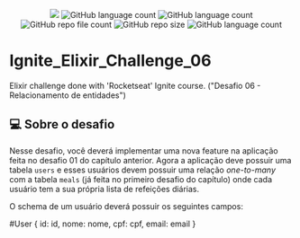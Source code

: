 <p align="center">
  <img src="http://img.shields.io/static/v1?label=STATUS&message=Concluded&color=blue&style=flat"/>
  <img alt="GitHub language count" src="https://img.shields.io/github/languages/count/Rafa-KozAnd/Ignite_Elixir_Challenge_06">
  <img alt="GitHub language count" src="https://img.shields.io/github/languages/top/Rafa-KozAnd/Ignite_Elixir_Challenge_06">
  <img alt="GitHub repo file count" src="https://img.shields.io/github/directory-file-count/Rafa-KozAnd/Ignite_Elixir_Challenge_06">
  <img alt="GitHub repo size" src="https://img.shields.io/github/repo-size/Rafa-KozAnd/Ignite_Elixir_Challenge_06">
  <img alt="GitHub language count" src="https://img.shields.io/github/license/Rafa-KozAnd/Ignite_Elixir_Challenge_06">
</p>

# Ignite_Elixir_Challenge_06

Elixir challenge done with 'Rocketseat' Ignite course. ("Desafio 06 - Relacionamento de entidades")

## 💻 Sobre o desafio

Nesse desafio, você deverá implementar uma nova feature na aplicação feita no desafio 01 do capítulo anterior.
Agora a aplicação deve possuir uma tabela `users` e esses usuários devem possuir uma relação *one-to-many* com a tabela `meals` (já feita no primeiro desafio do capítulo) onde cada usuário tem a sua própria lista de refeições diárias.

O schema de um usuário deverá possuir os seguintes campos:

#User
{
	id: id,
	nome: nome,
	cpf: cpf,
	email: email
}

